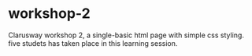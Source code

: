 # workshop-2
Clarusway workshop 2, a single-basic html page with simple css styling.
five studets has taken place in this learning session.
